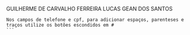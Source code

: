 GUILHERME DE CARVALHO FERREIRA
LUCAS GEAN DOS SANTOS


````
Nos campos de telefone e cpf, para adicionar espaços, parenteses e traços utilize os botões escondidos em #
```